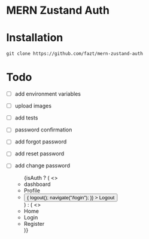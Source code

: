 # MERN Zustand Auth

# Installation

```
git clone https://github.com/fazt/mern-zustand-auth
```

# Todo

- [ ] add environment variables
- [ ] upload images
- [ ] add tests
- [ ] password confirmation
- [ ] add forgot password
- [ ] add reset password
- [ ] add change password

    <nav>
      <ul>
        {isAuth ? (
          <>
            <li>
              <Link to="/dashboard">dashboard</Link>
            </li>
            <li>
              <Link to="/profile">Profile</Link>
            </li>
            <li>
              <button
                onClick={() => {
                  logout();
                  navigate("/login");
                }}
              >
                Logout
              </button>
            </li>
          </>
        ) : (
          <>
            <li>
              <Link to="/">Home</Link>
            </li>
            <li>
              <Link to="/login">Login</Link>
            </li>
            <li>
              <Link to="/register">Register</Link>
            </li>
          </>
        )}
      </ul>
    </nav>